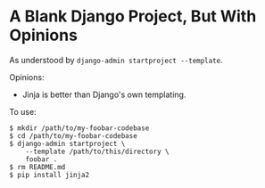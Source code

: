 

A Blank Django Project, But With Opinions
=========================================

As understood by `django-admin startproject --template`.

Opinions:

* Jinja is better than Django's own templating.

To use:

    $ mkdir /path/to/my-foobar-codebase
    $ cd /path/to/my-foobar-codebase
    $ django-admin startproject \
        --template /path/to/this/directory \
        foobar .
    $ rm README.md
    $ pip install jinja2


